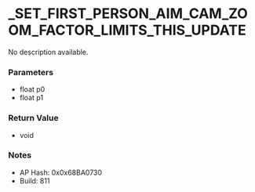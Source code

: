 # _SET_FIRST_PERSON_AIM_CAM_ZOOM_FACTOR_LIMITS_THIS_UPDATE

No description available.

### Parameters
* float p0
* float p1

### Return Value
* void

### Notes
* AP Hash: 0x0x68BA0730
* Build: 811

